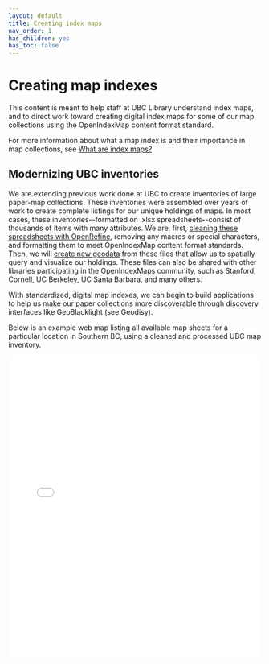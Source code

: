 ```yaml
---
layout: default
title: Creating index maps
nav_order: 1
has_children: yes
has_toc: false
---
```

# Creating map indexes

This content is meant to help staff at UBC Library understand index maps, and to direct work toward creating digital index maps for some of our map collections using the OpenIndexMap content format standard.

For more information about what a map index is and their importance in map collections, see [What are index maps?](content/what-are-index-maps.md).

## Modernizing UBC inventories
We are extending previous work done at UBC to create inventories of large paper-map collections. These inventories were assembled over years of work to create complete listings for our unique holdings of maps. In most cases, these inventories--formatted on .xlsx spreadsheets--consist of thousands of items with many attributes. We are, first, [cleaning these spreadsheets with OpenRefine](content/clean-inventory.md), removing any macros or special characters, and formatting them to meet OpenIndexMap content format standards. Then, we will [create new geodata](content/create-virtual-layer-qgis.md) from these files that allow us to spatially query and visualize our holdings. These files can also be shared with other libraries participating in the OpenIndexMaps community, such as Stanford, Cornell, UC Berkeley, UC Santa Barbara, and many others.

With standardized, digital map indexes, we can begin to build applications to help us make our paper collections more discoverable through discovery interfaces like GeoBlacklight (see Geodisy).

Below is an example web map listing all available map sheets for a particular location in Southern BC, using a cleaned and processed UBC map inventory.
<iframe src="content/available-092g.html" frameborder="0" height="600" width="100%"> </iframe>

